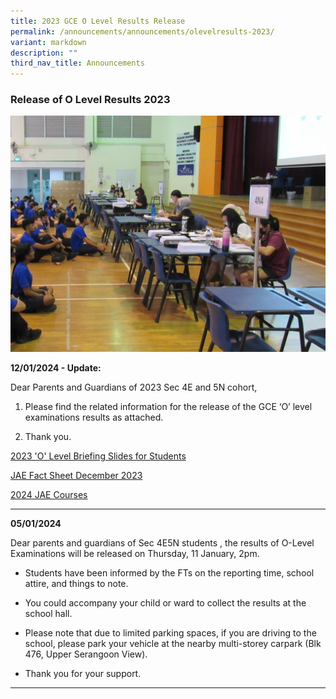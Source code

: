 ```yaml
---
title: 2023 GCE O Level Results Release
permalink: /announcements/announcements/olevelresults-2023/
variant: markdown
description: ""
third_nav_title: Announcements
---
```

### Release of O Level Results 2023

![](/images/Announcements/exam_results.jpeg)

<b>12/01/2024 - Update:</b>

Dear Parents and Guardians of 2023 Sec 4E and 5N cohort,

1. Please find the related information for the release of the GCE ‘O’ level examinations results as attached.

2. Thank you.

[2023 'O' Level Briefing Slides for Students](/files/O%20Level%20Results%202024/2023_O_Level_Briefing_Slides_for_Students.pdf)

[JAE Fact Sheet December 2023](/files/O%20Level%20Results%202024/JAE_Fact_Sheet_Dec_2023.pdf)

[2024 JAE Courses](/files/O%20Level%20Results%202024/2024_JAE_Courses__2_.pdf)
<hr>

<b>05/01/2024</b>

Dear parents and guardians of Sec 4E5N students , the results of O-Level Examinations will be released on Thursday, 11 January, 2pm.

* Students have been informed by the FTs on the reporting time, school attire, and things to note.

* You could accompany your child or ward to collect the results at the school hall.

* Please note that due to limited parking spaces, if you are driving to the school, please park your vehicle at the nearby multi-storey carpark (Blk 476, Upper Serangoon View).

* Thank you for your support.

<hr>